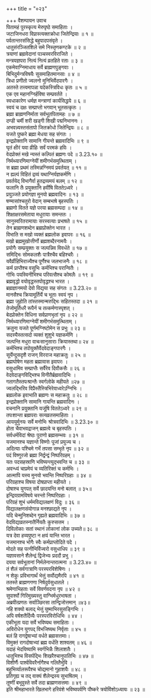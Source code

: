+++
title = "०२३"

+++
वैशम्पायन उवाच  
पितामहं पुरस्कृत्य मेरुपृष्ठे समाहिताः ।  
जटाजिनधरा विप्रास्त्यक्तक्रोधा जितेन्द्रियाः ॥ १ ॥  
पर्वतान्तरसंसिद्धे बहुपादपसंवृते ।  
धातुसंरञ्जितशिले समे निस्तृणकण्टके ॥ २ ॥  
त्रयाणां ब्रह्मवेदानां पञ्चस्वरविराजिते ।  
मन्त्रयज्ञपरा नित्यं नित्यं व्रतहिते रताः ॥ ३ ॥  
एकमेवाग्निमाधाय सर्वे ब्राह्मणपुङ्गवाः ।  
बिभिदुर्मन्त्रविषयैः सुसमाहितमानसाः ॥ ४ ॥  
त्रिधा प्रणीतो ज्वलनो मुनिभिर्वेदपारगैः ।  
अतस्ते तत्त्वमापन्ना यदेकस्त्रिविधः कृतः ॥ ५ ॥  
एक एव महानग्निर्हविषा सम्प्रवर्तते ।  
स्वधाकारेण धर्मज्ञ मन्त्राणां कार्यसिद्धये ॥ ६ ॥  
स्वयं च दक्षः सम्प्राप्तो भगवान् भूतसत्कृतः ।  
ब्रह्मा ब्राह्मणनिर्माता सर्वभूतपितामहः ॥ ७ ॥  
दण्डी चर्मी शरी खड्गी शिखी पद्मनिभाननः ।  
अभवन्न्यस्तसंतापो जितक्रोधो जितेन्द्रियः ॥ ८ ॥  
यजते पुष्करे ब्रह्मा मेधया सह संगतः ।  
इन्द्रप्रोक्तानि सामानि गीयन्ते ब्रह्मवादिभिः ॥ ९ ॥  
घृतं क्षीरं यवा व्रीहिः सर्वं परमकं हविः ।  
वेदप्रोक्तं मखे न्यस्तं कल्पितं ब्रह्मणः पदे ॥ 3.23.१० ॥  
निर्मथ्यारणिमाग्नेयीं शमीगर्भसमुत्थिताम् ।  
स ब्रह्मा प्रथमं तस्मिन्नग्निमयं प्रवर्तयत् ॥ ११ ॥  
न ह्यल्पं विहितं द्रव्यं यथाग्निर्यज्ञकर्मणि ।  
प्रवर्तयेद् विभागैर्वा हुतद्रव्यमयं बलम् ॥ १२ ॥  
फलानि तैः प्रयुक्तानि हवींषि विततेऽध्वरे ।  
प्रयुञ्जते प्रयोगज्ञा मुनयो ब्रह्मवादिनः ॥ १३ ॥  
षण्मासांश्चतुरो वेदान् सम्बभाषे बृहस्पतिः ।  
ब्रह्मणो वितते यज्ञे परया ब्रह्मसम्पदा ॥ १४ ॥  
शिक्षाक्षरसमेताया मधुरायाः समन्ततः ।  
सानुस्वरितरामायाः सरस्वत्याः प्रभाषते ॥ १५ ॥  
तेन ब्राह्मणशब्देन ब्रह्मप्रोक्तेन भारत ।  
विभाति स मखो व्यक्तं ब्रह्मलोक इवापरः ॥ १६ ॥  
मखो ब्रह्ममुखोत्तीर्णो ब्रह्मशब्दैरनामयैः ।  
प्रयोगैः सम्प्रयुक्तः स जल्पन्निव विवर्धते ॥ १७ ॥  
समिद्भिः सोमकलशैः पात्रैश्चैव बहिश्चरैः ।  
यवैर्व्रीहिभिराज्यैश्च पूर्णैश्च जलभाजनैः ॥ १८ ॥  
कर्म प्राप्तैश्च वसुभिः कर्मभिश्च परान्वितैः ।  
गोभिः पयस्विनीभिश्च परिवत्सैश्च कोमलैः ॥ १९ ॥  
ब्रह्मवृद्धो वयोवृद्धस्तपोवृद्धश्च भारत ।  
ब्रह्मज्ञानमयो देवो विद्यया सह संगतः ॥ 3.23.२० ॥  
मानसैश्च क्रियामूर्तिर्ये च भूताः स्वयं नृप ।  
ब्रह्मा जुहोति तांस्तस्मान्मरुद्भिः सहितस्तदा ॥ २१ ॥  
तेजोमूर्तिधरै रूपैर्न च तत्कर्मणास्पृशत् ।  
बेदप्रोक्तेन विधिना सर्वप्राणभृतां नृप ॥ २२ ॥  
निर्मथ्यारणिमाग्नेयीं शमीगर्भसमुत्थिताम् ।  
क्रतुना यजते पूर्णमग्निष्टोमेन स प्रभुः ॥ २३ ॥  
सदस्यैस्तत्सदो व्यक्तं शुशुभे यज्ञकर्मणि ।  
जल्पन्ति मधुरा वाचःसानुसाराः क्रियास्तथा॥ २४ ॥  
कर्मभिश्च तपोयुक्तैर्वेदवेदाङ्गपारगैः ।  
सूर्येन्दुसदृशै राजन् विरराज महाक्रतुः ॥ २५ ॥  
ब्रह्मघोषेण महता ब्रह्मावास इवापरः ।  
वसुधामिव सम्प्राप्तैः सर्वैरेव दिवौकसैः ॥ २६ ॥  
वेदवेदाङ्गविद्भिश्च विनीतैर्ब्रह्मवादिभिः ।  
गतागतैस्तपःश्रान्तैः स्वर्गलोके महीयते ॥२७ ॥  
ज्वलद्भिरिव विप्रैस्तैस्त्रिभिरेवाध्वरेऽग्निभिः ।  
ब्रह्मलोक इवाभाति ब्रह्मणः स महाक्रतुः ॥ २८ ॥  
इन्द्रप्रोक्तानि सामानि गायन्ति ब्रह्मवादिनः ।  
वचनानि प्रयुक्तानि यजूंषि विततेऽध्वरे ॥ २९ ॥  
तपःशान्ता ब्रह्मपराः सत्यव्रतसमाहिताः ।  
आययुर्मुनयः सर्वे मनोभिः श्रोत्रवादिभिः ॥ 3.23.३० ॥  
होता चैवाभवद्राजन् ब्रह्मत्वे च बृहस्पतिः ।  
सर्वधर्मविदां श्रेष्ठः पुराणो ब्रह्मसम्भवः ॥ ३१ ॥  
यजमानश्च यज्ञान्ते विष्णोः पूजां प्रयुज्य च ।  
अदित्याः पश्चिमे गर्भे तपसा सम्भृते नृप ॥ ३२ ॥  
पदं विष्णुरजो ब्रह्मा निर्द्वन्द्वं निष्परिग्रहम् ।  
यतः पदसहस्राणि भविष्यन्त्युद्भवन्ति च ॥ ३३ ॥  
अवन्ध्यं चाप्रमेयं च व्यतिरिक्तं च कर्मभिः ।  
आत्मापि यस्य मुनयो भवन्ति निष्परिग्रहाः ॥ ३४ ॥  
परिग्रहाश्च विषया दोषप्राप्ता महीयते ।  
दोषाश्च युगपत् सर्वे छादयन्ति मनो बलात् ॥ ३५॥  
इन्द्रियग्रामविषये चरन्तो निष्परिग्रहाः ।  
परिग्रहं शुभं धर्ममविद्यालक्षणं विदुः ॥ ३६ ॥  
विद्यालक्षणसंयोगान्न मनश्छाद्यते नृप ।  
यदि चेन्मुनिशब्देन गृह्यते ब्रह्मवादिभिः ॥ ३७ ॥  
वेदविद्याव्रतस्नातैर्नियतैः कुरुसत्तम ।  
दिविलोकाः सतां स्थानं लोकानां लोक उच्यते॥ ३८ ॥  
यत्र देवा हव्यपुष्टा न क्षयं यान्ति भारत ।  
यजमानश्च भोगैः स्वैः कर्मप्राप्तोदिते पदे ।  
मोदते सह पत्नीभिर्विज्वरो वसुधाधिप ॥ ३९ ॥  
यज्ञावसाने शैलेन्द्रं द्विजेभ्यः प्रददौ प्रभु ।  
दयया सर्वभूतानां निर्मलेनान्तरात्मना ॥ 3.23.४० ॥  
तं शैलं सर्वगात्राणि परस्परविशेषिणः ।  
न शेकुः प्रविभागार्थं भेत्तुं सर्वोद्यमैरपि ॥ ४१ ॥  
ततस्ते ब्राह्मणगणा निषेदुर्वसुधातले ।  
श्रमेणाभिहताः सर्वे विवर्णवदना नृप ॥ ४२ ॥  
सुपार्श्वो गिरिमुख्यस्तु वाग्भिर्मधुरभाषता ।  
अब्रवीत्प्रणतः सर्वाञ्छिरसा तान्द्विजोत्तमान् ॥४३॥  
नहि शक्यो बलाद् भेत्तुं युष्माभिरसुसङ्गिभिः ।  
अपि वर्षशतैर्दिव्यैः परस्परविरोधिभिः ॥ ४४ ।  
एकीभूता यदा सर्वे भविष्यथ समाहिताः ।  
अविरोधेन युगपद् विभजिष्यथ निर्वृताः ॥ ४५ ॥  
बलं हि रागद्वेषाभ्यां वर्धते ब्रह्मसत्तमाः।  
विमुक्तं रागदोषाभ्यां ब्रह्म वर्धति शाश्वतम् ॥ ४६ ॥  
यदाहं भेदयिष्यामि स्वर्गभिन्नैः शिलाशतैः ।  
धातुभिश्च विसर्पद्भिः शिखरैश्चानुपातिभिः ॥ ४७ ॥  
विशीर्णैः पार्श्वविवरैर्नागैश्च गलितैर्भुवि ।  
बहुभिर्व्यालरूपैश्च चोद्यमानो गुहाशयैः ॥ ४८ ॥  
प्रतिगृह्य च तद् वाक्यं शैलेन्द्रस्य सुभाषितम् ।  
तूष्णीं बभूवुस्ते सर्वे तदा ब्राह्मणसत्तमाः ॥ ४९ ॥  
इति श्रीमहाभारते खिलभागे हरिवंशे भविष्यपर्वणि पौष्करे त्रयोविंशोऽध्यायः ॥ २३ ॥
